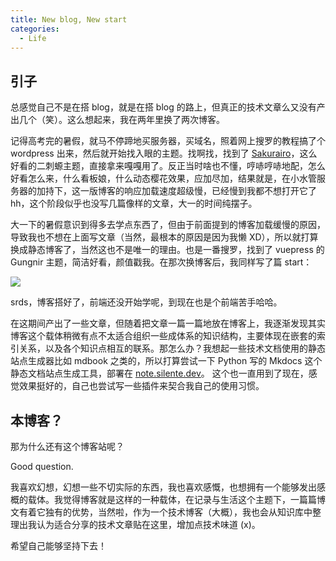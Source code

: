 ```yaml
---
title: New blog, New start
categories:
  - Life
---
```


## 引子

总感觉自己不是在搭 blog，就是在搭 blog 的路上，但真正的技术文章么又没有产出几个（笑）。这么想起来，我在两年里换了两次博客。

记得高考完的暑假，就马不停蹄地买服务器，买域名，照着网上搜罗的教程搞了个 wordpress 出来，然后就开始找入眼的主题。找啊找，找到了 [Sakurairo](https://github.com/mirai-mamori/Sakurairo)，这么好看的二刺螈主题，直接拿来嘎嘎用了。反正当时啥也不懂，哼哧哼哧地配，怎么好看怎么来，什么看板娘，什么动态樱花效果，应加尽加，结果就是，在小水管服务器的加持下，这一版博客的响应加载速度超级慢，已经慢到我都不想打开它了hh，这个阶段似乎也没写几篇像样的文章，大一的时间纯摆子。

大一下的暑假意识到得多去学点东西了，但由于前面提到的博客加载缓慢的原因，导致我也不想在上面写文章（当然，最根本的原因是因为我懒 XD），所以就打算换成静态博客了，当然这也不是唯一的理由。也是一番搜罗，找到了 vuepress 的 Gungnir 主题，简洁好看，颜值戳我。在那次换博客后，我同样写了篇 start：

![](https://cdn.silente.top/img/202306251146961.png)

srds，博客搭好了，前端还没开始学呢，到现在也是个前端苦手哈哈。

在这期间产出了一些文章，但随着把文章一篇一篇地放在博客上，我逐渐发现其实博客这个载体稍微有点不太适合组织一些成体系的知识结构，主要体现在嵌套的索引关系，以及各个知识点相互的联系。那怎么办？我想起一些技术文档使用的静态站点生成器比如 mdbook 之类的，所以打算尝试一下 Python 写的 Mkdocs 这个静态文档站点生成工具，部署在 [note.silente.dev](https://note.silente.dev)。 这个也一直用到了现在，感觉效果挺好的，自己也尝试写一些插件来契合我自己的使用习惯。

## 本博客？

那为什么还有这个博客站呢？

Good question.

我喜欢幻想，幻想一些不切实际的东西，我也喜欢感慨，也想拥有一个能够发出感概的载体。我觉得博客就是这样的一种载体，在记录与生活这个主题下，一篇篇博文有着它独有的优势，当然啦，作为一个技术博客（大概），我也会从知识库中整理出我认为适合分享的技术文章贴在这里，增加点技术味道 (x)。

希望自己能够坚持下去！